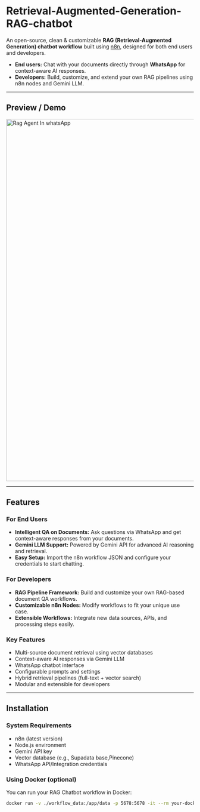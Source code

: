 # Retrieval-Augmented-Generation-RAG-chatbot

An open-source, clean & customizable **RAG (Retrieval-Augmented Generation) chatbot workflow** built using [n8n](https://n8n.io/), designed for both end users and developers.  

- **End users:** Chat with your documents directly through **WhatsApp** for context-aware AI responses.  
- **Developers:** Build, customize, and extend your own RAG pipelines using n8n nodes and Gemini LLM.  

---

## Preview / Demo

<img width="1918" height="971" alt="Rag Agent In whatsApp" src="https://github.com/user-attachments/assets/924c14b8-baea-4858-86c8-cc94e582ca98" />



---

## Features

### For End Users

- **Intelligent QA on Documents:** Ask questions via WhatsApp and get context-aware responses from your documents.  
- **Gemini LLM Support:** Powered by Gemini API for advanced AI reasoning and retrieval.  
- **Easy Setup:** Import the n8n workflow JSON and configure your credentials to start chatting.  

### For Developers

- **RAG Pipeline Framework:** Build and customize your own RAG-based document QA workflows.  
- **Customizable n8n Nodes:** Modify workflows to fit your unique use case.  
- **Extensible Workflows:** Integrate new data sources, APIs, and processing steps easily.  

### Key Features

- Multi-source document retrieval using vector databases  
- Context-aware AI responses via Gemini LLM  
- WhatsApp chatbot interface  
- Configurable prompts and settings  
- Hybrid retrieval pipelines (full-text + vector search)  
- Modular and extensible for developers  

---

## Installation

### System Requirements

- n8n (latest version)  
- Node.js environment  
- Gemini API key  
- Vector database (e.g., Supadata base,Pinecone)  
- WhatsApp API/Integration credentials  

### Using Docker (optional)

You can run your RAG Chatbot workflow in Docker:

```bash
docker run -v ./workflow_data:/app/data -p 5678:5678 -it --rm your-docker-image-name

